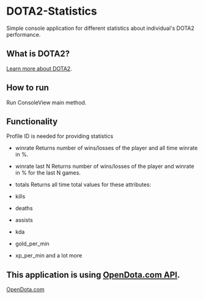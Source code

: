 # DOTA2-Statistics
Simple console application for different statistics about individual's DOTA2 performance.

## What is DOTA2?
[Learn more about DOTA2](http://www.dota2.com/).

## How to run
Run ConsoleView main method.

## Functionality
Profile ID is needed for providing statistics

- winrate
Returns number of wins/losses of the player and all time winrate in %.

- winrate last N
Returns number of wins/losses of the player and winrate in % for the last N games.

- totals
Returns all time total values for these attributes:
- kills
- deaths
- assists
- kda
- gold_per_min
- xp_per_min
and a lot more

## This application is using [OpenDota.com API](https://docs.opendota.com/).
[OpenDota.com](https://opendota.com/)